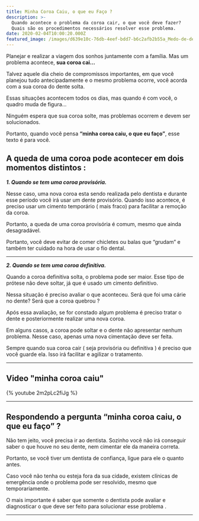 ```yaml
---
title: Minha Coroa Caiu, o que eu Faço ?
description: >-
  Quando acontece o problema da coroa cair, o que você deve fazer? 
  Quais são os procedimentos necessários resolver esse problema.
date: 2020-02-04T10:00:20.000Z
featured_image: /images/d639e10c-76db-4eef-bdd7-b6c2afb2b55a_Medo-de-dentista.png
---
```

Planejar e realizar a viagem dos sonhos juntamente com a família. Mas um problema acontece, **sua coroa cai...**

Talvez aquele dia cheio de compromissos importantes, em que você planejou tudo antecipadamente e o mesmo problema ocorre, você acorda com a sua coroa do dente solta. 

Essas situações acontecem todos os dias, mas quando é com você, o quadro muda de figura...

Ninguém espera que sua coroa solte, mas problemas ocorrem e devem ser solucionados. 

Portanto, quando você pensa **“minha coroa caiu, o que eu faço”**, esse texto é para você. 

## A queda de uma coroa pode acontecer em dois momentos distintos :

***1. Quando se tem uma coroa provisória.*** 

Nesse caso, uma nova coroa esta sendo realizada pelo dentista e durante esse período você irá usar um dente provisório. Quando isso acontece, é preciso usar um cimento temporário ( mais fraco) para facilitar a remoção da coroa.

Portanto, a queda de uma coroa provisória é comum, mesmo que ainda desagradável. 

Portanto, você deve evitar de comer chicletes ou balas que “grudam” e também ter cuidado na hora de usar o fio dental. 

---

***2. Quando se tem uma coroa definitiva.*** 

Quando a coroa definitiva solta, o problema pode ser maior. Esse tipo de prótese não deve soltar, já que é usado um cimento definitivo. 

Nessa situação é preciso avaliar o que aconteceu. Será que foi uma cárie no dente? Será que a coroa quebrou ? 

Após essa avaliação, se for constado algum problema é preciso tratar o dente e posteriormente realizar uma nova coroa. 

Em alguns casos, a coroa pode soltar e o dente não apresentar nenhum problema. Nesse caso, apenas uma nova cimentação deve ser feita. 

Sempre quando sua coroa cair ( seja provisória ou definitiva ) é preciso que você guarde ela. Isso irá facilitar e agilizar o tratamento. 

---
## Video "minha coroa caiu"

{% youtube 2m2pLc2fiJg %}

---

## Respondendo a pergunta “minha coroa caiu, o que eu faço” ?

Não tem jeito, você precisa ir ao dentista. Sozinho você não irá conseguir saber o que houve no seu dente, nem cimentar ele da maneira correta. 

Portanto, se você tiver um dentista de confiança, ligue para ele o quanto antes. 

Caso você não tenha ou esteja fora da sua cidade, existem clínicas de emergência onde o problema pode ser resolvido, mesmo que temporariamente. 

O mais importante é saber que somente o dentista pode avaliar e diagnosticar o que deve ser feito para solucionar esse problema .

---
